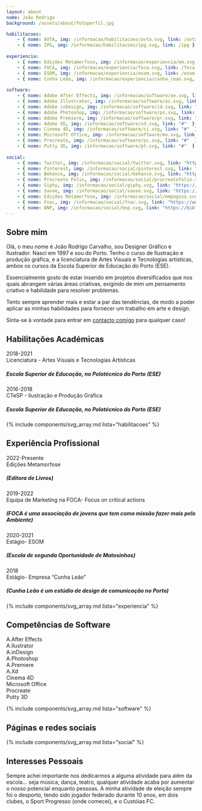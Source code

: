 ```yaml
---
layout: about
nome: João Rodrigo
background: /assets/about/fotoperfil.jpg

habilitacoes:
    - { nome: AVTA, img: /informacao/habilitacoes/avta.svg, link: /avta }
    - { nome: IPG, img: /informacao/habilitacoes/ipg.svg, link: /ipg }
    
experiencia:
    - { nome: Edições Metamorfose, img: /informacao/experiencia/em.svg, link: /edicoes-metamorfose }
    - { nome: FOCA, img: /informacao/experiencia/foca.svg, link: /foca }
    - { nome: ESOM, img: /informacao/experiencia/esom.svg, link: /esom }
    - { nome: Cunha Leão, img: /informacao/experiencia/cunha_leao.svg, link: /cunha-leao }
   
software:
    - { nome: Adobe After Effects, img: /informacao/software/ae.svg, link: "#" }
    - { nome: Adobe Illustrator, img: /informacao/software/ai.svg, link: "#"  }
    - { nome: Adobe inDesign, img: /informacao/software/id.svg, link: "#"  }
    - { nome: Adobe Photoshop, img: /informacao/software/ps.svg, link: "#"  }
    - { nome: Adobe Premiere, img: /informacao/software/pr.svg, link: "#"  }
    - { nome: Adobe XD, img: /informacao/software/xd.svg, link: "#"  }
    - { nome: Cinema 4D, img: /informacao/software/ci.svg, link: "#"  }
    - { nome: Microsoft Office, img: /informacao/software/mo.svg, link: "#"  }
    - { nome: Procreate, img: /informacao/software/pc.svg, link: "#"  }
    - { nome: Putty 3D, img: /informacao/software/pt.svg, link: "#"  }
  
social:
    - { nome: Twitter, img: /informacao/social/twitter.svg, link: "https://twitter.com/JoaoRodrigo86", external: true }
    - { nome: Pinterest, img: /informacao/social/pinterest.svg, link: "https://www.pinterest.pt/JoaoRodrigoCarvalho/", external: true }
    - { nome: Behance, img: /informacao/social/behance.svg, link: "https://www.behance.net/joaocarvalho29", external: true }
    - { nome: Procreate Folio, img: /informacao/social/procreatefolio.svg, link: "https://folio.procreate.com/joaorodrigo", external: true }
    - { nome: Giphy, img: /informacao/social/giphy.svg, link: "https://giphy.com/channel/joaorodrigocarvalho", external: true }
    - { nome: Savee, img: /informacao/social/savee.svg, link: "https://savee.it/joaorodrigocarvalho/", external: true }
    - { nome: Edições Metamorfose, img: /informacao/social/empagina.svg, link: "https://edicoesmetamorfose.pt/2022/10/04/joao-rodrigo-carvalho/", external: true }
    - { nome: Fnac, img: /informacao/social/fnac.svg, link: "https://www.fnac.pt/ia1016675/Joao-Rodrigo-Carvalho", external: true }
    - { nome: BNP, img: /informacao/social/bnp.svg, link: "https://bibliografia.bnportugal.gov.pt/bnp/bnp.exe/q?mfn=273943&qf_AU==CARVALHO%2C%20JOAO%20RODRIGO%2C%201997-", external: true }
---
```


## Sobre mim

Olá, o meu nome é João Rodrigo Carvalho, sou Designer Gráfico e Ilustrador. Nasci em 1997 e sou do Porto. Tenho o curso de Ilustração e produção gráfica, e a licenciatura de Artes Visuais e Tecnologias artísticas, ambos os cursos da Escola Superior de Educação do Porto (ESE).

Essencialmente gosto de estar inserido em projetos diversificados que nos quais abrangem várias áreas criativas, exigindo de mim um pensamento criativo e habilidade para resolver problemas. 

Tento sempre aprender mais e estar a par das tendências, de modo a poder aplicar as minhas habilidades para fornecer um trabalho em arte e design.

Sinta-se à vontade para entrar em [contacto comigo](/contactos) para qualquer caso!



## Habilitações Académicas
<!-- Usa 3 espaços para fazer paragrafo, ou usa <br> -->
2018-2021   
Licenciatura - Artes Visuais e Tecnologias Artísticas
<!-- Usa 5 # em vez e 6 nesta pagina -->
##### Escola Superior de Educação, no Polotécnico do Porto (ESE) 

2016-2018   
CTeSP - Ilustração e Produção Gráfica 
##### Escola Superior de Educação, no Polotécnico do Porto (ESE)

{% include components/svg_array.md lista="habilitacoes" %}

## Experiência Profissional

2022-Presente   
Edições Metamorfose
##### (Editora de Livros) 

2019-2022   
Equipa de Marketing na FOCA- Focus on critical actions
##### (FOCA é uma associação de jovens que tem como missão fazer mais pelo Ambiente) 

2020-2021   
Estágio- ESOM 
##### (Escola de segunda Oportunidade de Matosinhos)

2018<br>
Estágio- Empresa “Cunha Leão”
##### (Cunha Leão é um estúdio de design de comunicação no Porto)

{% include components/svg_array.md lista="experiencia" %}

## Competências de Software

A.After Effects   
A.Ilustrator   
A.inDesign   
A.Photoshop   
A.Premiere   
A.Xd   
Cinema 4D   
Microsoft Office   
Procreate   
Putty 3D   

{% include components/svg_array.md lista="software" %}

## Páginas e redes sociais

{% include components/svg_array.md lista="social" %}

## Interesses Pessoais

Sempre achei importante nos dedicarmos a alguma atividade para além da escola… seja música, dança, teatro, qualquer atividade acaba por aumentar o nosso potencial enquanto pessoas. A minha atividade de eleição sempre foi o desporto, tendo sido jogador federado durante 10 anos, em dois clubes, o Sport Progresso (onde comecei), e o Custóias FC.